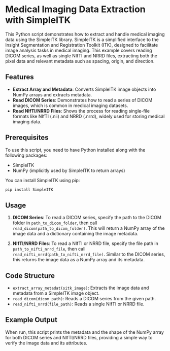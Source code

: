 # Medical Imaging Data Extraction with SimpleITK

This Python script demonstrates how to extract and handle medical imaging data using the SimpleITK library. SimpleITK is a simplified interface to the Insight Segmentation and Registration Toolkit (ITK), designed to facilitate image analysis tasks in medical imaging. This example covers reading DICOM series, as well as single NIfTI and NRRD files, extracting both the pixel data and relevant metadata such as spacing, origin, and direction.

## Features

- **Extract Array and Metadata**: Converts SimpleITK image objects into NumPy arrays and extracts metadata.
- **Read DICOM Series**: Demonstrates how to read a series of DICOM images, which is common in medical imaging datasets.
- **Read NIfTI/NRRD Files**: Shows the process for reading single-file formats like NIfTI (.nii) and NRRD (.nrrd), widely used for storing medical imaging data.

## Prerequisites

To use this script, you need to have Python installed along with the following packages:
- SimpleITK
- NumPy (implicitly used by SimpleITK to return arrays)

You can install SimpleITK using pip:

```bash
pip install SimpleITK
```

## Usage
1. **DICOM Series**: To read a DICOM series, specify the path to the DICOM folder in `path_to_dicom_folder`, then call `read_dicom(path_to_dicom_folder)`. This will return a NumPy array of the image data and a dictionary containing the image metadata.

2. **NIfTI/NRRD Files**: To read a NIfTI or NRRD file, specify the file path in `path_to_nifti_nrrd_file`, then call `read_nifti_nrrd(path_to_nifti_nrrd_file)`. Similar to the DICOM series, this returns the image data as a NumPy array and its metadata.

## Code Structure
- `extract_array_metadat(sitk_image)`: Extracts the image data and metadata from a SimpleITK image object.
- `read_dicom(dicom_path)`: Reads a DICOM series from the given path.
- `read_nifti_nrrd(file_path)`: Reads a single NIfTI or NRRD file.

## Example Output
When run, this script prints the metadata and the shape of the NumPy array for both DICOM series and NIfTI/NRRD files, providing a simple way to verify the image data and its attributes.